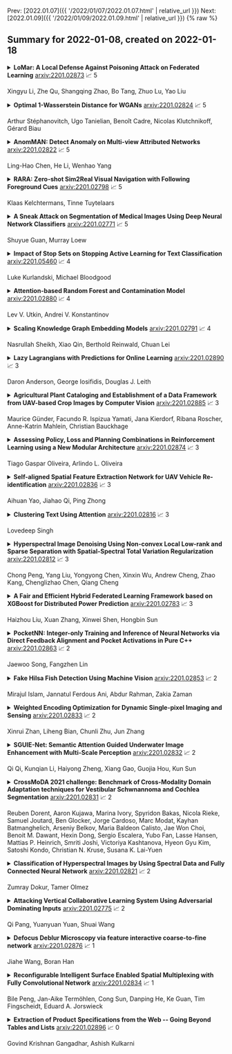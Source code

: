 Prev: [2022.01.07]({{ '/2022/01/07/2022.01.07.html' | relative_url }})  Next: [2022.01.09]({{ '/2022/01/09/2022.01.09.html' | relative_url }})
{% raw %}
## Summary for 2022-01-08, created on 2022-01-18


<details><summary><b>LoMar: A Local Defense Against Poisoning Attack on Federated Learning</b>
<a href="https://arxiv.org/abs/2201.02873">arxiv:2201.02873</a>
&#x1F4C8; 5 <br>
<p>Xingyu Li, Zhe Qu, Shangqing Zhao, Bo Tang, Zhuo Lu, Yao Liu</p></summary>
<p>

**Abstract:** Federated learning (FL) provides a high efficient decentralized machine learning framework, where the training data remains distributed at remote clients in a network. Though FL enables a privacy-preserving mobile edge computing framework using IoT devices, recent studies have shown that this approach is susceptible to poisoning attacks from the side of remote clients. To address the poisoning attacks on FL, we provide a \textit{two-phase} defense algorithm called {Lo}cal {Ma}licious Facto{r} (LoMar). In phase I, LoMar scores model updates from each remote client by measuring the relative distribution over their neighbors using a kernel density estimation method. In phase II, an optimal threshold is approximated to distinguish malicious and clean updates from a statistical perspective. Comprehensive experiments on four real-world datasets have been conducted, and the experimental results show that our defense strategy can effectively protect the FL system. {Specifically, the defense performance on Amazon dataset under a label-flipping attack indicates that, compared with FG+Krum, LoMar increases the target label testing accuracy from $96.0\%$ to $98.8\%$, and the overall averaged testing accuracy from $90.1\%$ to $97.0\%$.

</p>
</details>

<details><summary><b>Optimal 1-Wasserstein Distance for WGANs</b>
<a href="https://arxiv.org/abs/2201.02824">arxiv:2201.02824</a>
&#x1F4C8; 5 <br>
<p>Arthur Stéphanovitch, Ugo Tanielian, Benoît Cadre, Nicolas Klutchnikoff, Gérard Biau</p></summary>
<p>

**Abstract:** The mathematical forces at work behind Generative Adversarial Networks raise challenging theoretical issues. Motivated by the important question of characterizing the geometrical properties of the generated distributions, we provide a thorough analysis of Wasserstein GANs (WGANs) in both the finite sample and asymptotic regimes. We study the specific case where the latent space is univariate and derive results valid regardless of the dimension of the output space. We show in particular that for a fixed sample size, the optimal WGANs are closely linked with connected paths minimizing the sum of the squared Euclidean distances between the sample points. We also highlight the fact that WGANs are able to approach (for the 1-Wasserstein distance) the target distribution as the sample size tends to infinity, at a given convergence rate and provided the family of generative Lipschitz functions grows appropriately. We derive in passing new results on optimal transport theory in the semi-discrete setting.

</p>
</details>

<details><summary><b>AnomMAN: Detect Anomaly on Multi-view Attributed Networks</b>
<a href="https://arxiv.org/abs/2201.02822">arxiv:2201.02822</a>
&#x1F4C8; 5 <br>
<p>Ling-Hao Chen, He Li, Wenhao Yang</p></summary>
<p>

**Abstract:** Anomaly detection on attributed networks is widely used in web shopping, financial transactions, communication networks, and so on. However, most work tries to detect anomalies on attributed networks only considering a single interaction action, which cannot consider rich kinds of interaction actions in multi-view attributed networks. In fact, it remains a challenging task to consider all different kinds of interaction actions uniformly and detect anomalous instances in multi-view attributed networks. In this paper, we propose a Graph Convolution based framework, AnomMAN, to detect \textbf{Anom}aly on \textbf{M}ulti-view \textbf{A}ttributed \textbf{N}etworks. To consider the attributes and all interaction actions jointly, we use the attention mechanism to define the importance of all views in networks. Besides, the Graph Convolution operation cannot be simply applied in anomaly detection tasks on account of its low-pass characteristic. Therefore, AnomMAN uses a graph auto-encoder module to overcome the shortcoming and transform it to our strength. According to experiments on real-world datasets, AnomMAN outperforms state-of-the-art models and two variants of our proposed model. Besides, the Accuracy@50 indicator of AnomMAN reaches 1.000 on the dataset, which shows that the top 50 anomalous instances detected by AnomMAN are all anomalous ones.

</p>
</details>

<details><summary><b>RARA: Zero-shot Sim2Real Visual Navigation with Following Foreground Cues</b>
<a href="https://arxiv.org/abs/2201.02798">arxiv:2201.02798</a>
&#x1F4C8; 5 <br>
<p>Klaas Kelchtermans, Tinne Tuytelaars</p></summary>
<p>

**Abstract:** The gap between simulation and the real-world restrains many machine learning breakthroughs in computer vision and reinforcement learning from being applicable in the real world. In this work, we tackle this gap for the specific case of camera-based navigation, formulating it as following a visual cue in the foreground with arbitrary backgrounds. The visual cue in the foreground can often be simulated realistically, such as a line, gate or cone. The challenge then lies in coping with the unknown backgrounds and integrating both. As such, the goal is to train a visual agent on data captured in an empty simulated environment except for this foreground cue and test this model directly in a visually diverse real world. In order to bridge this big gap, we show it's crucial to combine following techniques namely: Randomized augmentation of the fore- and background, regularization with both deep supervision and triplet loss and finally abstraction of the dynamics by using waypoints rather than direct velocity commands. The various techniques are ablated in our experimental results both qualitatively and quantitatively finally demonstrating a successful transfer from simulation to the real world.

</p>
</details>

<details><summary><b>A Sneak Attack on Segmentation of Medical Images Using Deep Neural Network Classifiers</b>
<a href="https://arxiv.org/abs/2201.02771">arxiv:2201.02771</a>
&#x1F4C8; 5 <br>
<p>Shuyue Guan, Murray Loew</p></summary>
<p>

**Abstract:** Instead of using current deep-learning segmentation models (like the UNet and variants), we approach the segmentation problem using trained Convolutional Neural Network (CNN) classifiers, which automatically extract important features from classified targets for image classification. Those extracted features can be visualized and formed heatmaps using Gradient-weighted Class Activation Mapping (Grad-CAM). This study tested whether the heatmaps could be used to segment the classified targets. We also proposed an evaluation method for the heatmaps; that is, to re-train the CNN classifier using images filtered by heatmaps and examine its performance. We used the mean-Dice coefficient to evaluate segmentation results. Results from our experiments show that heatmaps can locate and segment partial tumor areas. But only use of the heatmaps from CNN classifiers may not be an optimal approach for segmentation. In addition, we have verified that the predictions of CNN classifiers mainly depend on tumor areas, and dark regions in Grad-CAM's heatmaps also contribute to classification.

</p>
</details>

<details><summary><b>Impact of Stop Sets on Stopping Active Learning for Text Classification</b>
<a href="https://arxiv.org/abs/2201.05460">arxiv:2201.05460</a>
&#x1F4C8; 4 <br>
<p>Luke Kurlandski, Michael Bloodgood</p></summary>
<p>

**Abstract:** Active learning is an increasingly important branch of machine learning and a powerful technique for natural language processing. The main advantage of active learning is its potential to reduce the amount of labeled data needed to learn high-performing models. A vital aspect of an effective active learning algorithm is the determination of when to stop obtaining additional labeled data. Several leading state-of-the-art stopping methods use a stop set to help make this decision. However, there has been relatively less attention given to the choice of stop set than to the stopping algorithms that are applied on the stop set. Different choices of stop sets can lead to significant differences in stopping method performance. We investigate the impact of different stop set choices on different stopping methods. This paper shows the choice of the stop set can have a significant impact on the performance of stopping methods and the impact is different for stability-based methods from that on confidence-based methods. Furthermore, the unbiased representative stop sets suggested by original authors of methods work better than the systematically biased stop sets used in recently published work, and stopping methods based on stabilizing predictions have stronger performance than confidence-based stopping methods when unbiased representative stop sets are used. We provide the largest quantity of experimental results on the impact of stop sets to date. The findings are important for helping to illuminate the impact of this important aspect of stopping methods that has been under-considered in recently published work and that can have a large practical impact on the performance of stopping methods for important semantic computing applications such as technology assisted review and text classification more broadly.

</p>
</details>

<details><summary><b>Attention-based Random Forest and Contamination Model</b>
<a href="https://arxiv.org/abs/2201.02880">arxiv:2201.02880</a>
&#x1F4C8; 4 <br>
<p>Lev V. Utkin, Andrei V. Konstantinov</p></summary>
<p>

**Abstract:** A new approach called ABRF (the attention-based random forest) and its modifications for applying the attention mechanism to the random forest (RF) for regression and classification are proposed. The main idea behind the proposed ABRF models is to assign attention weights with trainable parameters to decision trees in a specific way. The weights depend on the distance between an instance, which falls into a corresponding leaf of a tree, and instances, which fall in the same leaf. This idea stems from representation of the Nadaraya-Watson kernel regression in the form of a RF. Three modifications of the general approach are proposed. The first one is based on applying the Huber's contamination model and on computing the attention weights by solving quadratic or linear optimization problems. The second and the third modifications use the gradient-based algorithms for computing trainable parameters. Numerical experiments with various regression and classification datasets illustrate the proposed method.

</p>
</details>

<details><summary><b>Scaling Knowledge Graph Embedding Models</b>
<a href="https://arxiv.org/abs/2201.02791">arxiv:2201.02791</a>
&#x1F4C8; 4 <br>
<p>Nasrullah Sheikh, Xiao Qin, Berthold Reinwald, Chuan Lei</p></summary>
<p>

**Abstract:** Developing scalable solutions for training Graph Neural Networks (GNNs) for link prediction tasks is challenging due to the high data dependencies which entail high computational cost and huge memory footprint. We propose a new method for scaling training of knowledge graph embedding models for link prediction to address these challenges. Towards this end, we propose the following algorithmic strategies: self-sufficient partitions, constraint-based negative sampling, and edge mini-batch training. Both, partitioning strategy and constraint-based negative sampling, avoid cross partition data transfer during training. In our experimental evaluation, we show that our scaling solution for GNN-based knowledge graph embedding models achieves a 16x speed up on benchmark datasets while maintaining a comparable model performance as non-distributed methods on standard metrics.

</p>
</details>

<details><summary><b>Lazy Lagrangians with Predictions for Online Learning</b>
<a href="https://arxiv.org/abs/2201.02890">arxiv:2201.02890</a>
&#x1F4C8; 3 <br>
<p>Daron Anderson, George Iosifidis, Douglas J. Leith</p></summary>
<p>

**Abstract:** We consider the general problem of online convex optimization with time-varying additive constraints in the presence of predictions for the next cost and constraint functions. A novel primal-dual algorithm is designed by combining a Follow-The-Regularized-Leader iteration with prediction-adaptive dynamic steps. The algorithm achieves $\mathcal O(T^{\frac{3-β}{4}})$ regret and $\mathcal O(T^{\frac{1+β}{2}})$ constraint violation bounds that are tunable via parameter $β\!\in\![1/2,1)$ and have constant factors that shrink with the predictions quality, achieving eventually $\mathcal O(1)$ regret for perfect predictions. Our work extends the FTRL framework for this constrained OCO setting and outperforms the respective state-of-the-art greedy-based solutions, without imposing conditions on the quality of predictions, the cost functions or the geometry of constraints, beyond convexity.

</p>
</details>

<details><summary><b>Agricultural Plant Cataloging and Establishment of a Data Framework from UAV-based Crop Images by Computer Vision</b>
<a href="https://arxiv.org/abs/2201.02885">arxiv:2201.02885</a>
&#x1F4C8; 3 <br>
<p>Maurice Günder, Facundo R. Ispizua Yamati, Jana Kierdorf, Ribana Roscher, Anne-Katrin Mahlein, Christian Bauckhage</p></summary>
<p>

**Abstract:** UAV-based image retrieval in modern agriculture enables gathering large amounts of spatially referenced crop image data. In large-scale experiments, however, UAV images suffer from containing a multitudinous amount of crops in a complex canopy architecture. Especially for the observation of temporal effects, this complicates the recognition of individual plants over several images and the extraction of relevant information tremendously. In this work, we present a hands-on workflow for the automatized temporal and spatial identification and individualization of crop images from UAVs abbreviated as "cataloging" based on comprehensible computer vision methods. We evaluate the workflow on two real-world datasets. One dataset is recorded for observation of Cercospora leaf spot - a fungal disease - in sugar beet over an entire growing cycle. The other one deals with harvest prediction of cauliflower plants. The plant catalog is utilized for the extraction of single plant images seen over multiple time points. This gathers large-scale spatio-temporal image dataset that in turn can be applied to train further machine learning models including various data layers. The presented approach improves analysis and interpretation of UAV data in agriculture significantly. By validation with some reference data, our method shows an accuracy that is similar to more complex deep learning-based recognition techniques. Our workflow is able to automatize plant cataloging and training image extraction, especially for large datasets.

</p>
</details>

<details><summary><b>Assessing Policy, Loss and Planning Combinations in Reinforcement Learning using a New Modular Architecture</b>
<a href="https://arxiv.org/abs/2201.02874">arxiv:2201.02874</a>
&#x1F4C8; 3 <br>
<p>Tiago Gaspar Oliveira, Arlindo L. Oliveira</p></summary>
<p>

**Abstract:** The model-based reinforcement learning paradigm, which uses planning algorithms and neural network models, has recently achieved unprecedented results in diverse applications, leading to what is now known as deep reinforcement learning. These agents are quite complex and involve multiple components, factors that can create challenges for research. In this work, we propose a new modular software architecture suited for these types of agents, and a set of building blocks that can be easily reused and assembled to construct new model-based reinforcement learning agents. These building blocks include planning algorithms, policies, and loss functions.
  We illustrate the use of this architecture by combining several of these building blocks to implement and test agents that are optimized to three different test environments: Cartpole, Minigrid, and Tictactoe. One particular planning algorithm, made available in our implementation and not previously used in reinforcement learning, which we called averaged minimax, achieved good results in the three tested environments.
  Experiments performed with this architecture have shown that the best combination of planning algorithm, policy, and loss function is heavily problem dependent. This result provides evidence that the proposed architecture, which is modular and reusable, is useful for reinforcement learning researchers who want to study new environments and techniques.

</p>
</details>

<details><summary><b>Self-aligned Spatial Feature Extraction Network for UAV Vehicle Re-identification</b>
<a href="https://arxiv.org/abs/2201.02836">arxiv:2201.02836</a>
&#x1F4C8; 3 <br>
<p>Aihuan Yao, Jiahao Qi, Ping Zhong</p></summary>
<p>

**Abstract:** Compared with existing vehicle re-identification (ReID) tasks conducted with datasets collected by fixed surveillance cameras, vehicle ReID for unmanned aerial vehicle (UAV) is still under-explored and could be more challenging. Vehicles with the same color and type show extremely similar appearance from the UAV's perspective so that mining fine-grained characteristics becomes necessary. Recent works tend to extract distinguishing information by regional features and component features. The former requires input images to be aligned and the latter entails detailed annotations, both of which are difficult to meet in UAV application. In order to extract efficient fine-grained features and avoid tedious annotating work, this letter develops an unsupervised self-aligned network consisting of three branches. The network introduced a self-alignment module to convert the input images with variable orientations to a uniform orientation, which is implemented under the constraint of triple loss function designed with spatial features. On this basis, spatial features, obtained by vertical and horizontal segmentation methods, and global features are integrated to improve the representation ability in embedded space. Extensive experiments are conducted on UAV-VeID dataset, and our method achieves the best performance compared with recent ReID works.

</p>
</details>

<details><summary><b>Clustering Text Using Attention</b>
<a href="https://arxiv.org/abs/2201.02816">arxiv:2201.02816</a>
&#x1F4C8; 3 <br>
<p>Lovedeep Singh</p></summary>
<p>

**Abstract:** Clustering Text has been an important problem in the domain of Natural Language Processing. While there are techniques to cluster text based on using conventional clustering techniques on top of contextual or non-contextual vector space representations, it still remains a prevalent area of research possible to various improvements in performance and implementation of these techniques. This paper discusses a novel technique to cluster text using attention mechanisms. Attention Mechanisms have proven to be highly effective in various NLP tasks in recent times. This paper extends the idea of attention mechanism in clustering space and sheds some light on a whole new area of research

</p>
</details>

<details><summary><b>Hyperspectral Image Denoising Using Non-convex Local Low-rank and Sparse Separation with Spatial-Spectral Total Variation Regularization</b>
<a href="https://arxiv.org/abs/2201.02812">arxiv:2201.02812</a>
&#x1F4C8; 3 <br>
<p>Chong Peng, Yang Liu, Yongyong Chen, Xinxin Wu, Andrew Cheng, Zhao Kang, Chenglizhao Chen, Qiang Cheng</p></summary>
<p>

**Abstract:** In this paper, we propose a novel nonconvex approach to robust principal component analysis for HSI denoising, which focuses on simultaneously developing more accurate approximations to both rank and column-wise sparsity for the low-rank and sparse components, respectively. In particular, the new method adopts the log-determinant rank approximation and a novel $\ell_{2,\log}$ norm, to restrict the local low-rank or column-wisely sparse properties for the component matrices, respectively. For the $\ell_{2,\log}$-regularized shrinkage problem, we develop an efficient, closed-form solution, which is named $\ell_{2,\log}$-shrinkage operator. The new regularization and the corresponding operator can be generally used in other problems that require column-wise sparsity. Moreover, we impose the spatial-spectral total variation regularization in the log-based nonconvex RPCA model, which enhances the global piece-wise smoothness and spectral consistency from the spatial and spectral views in the recovered HSI. Extensive experiments on both simulated and real HSIs demonstrate the effectiveness of the proposed method in denoising HSIs.

</p>
</details>

<details><summary><b>A Fair and Efficient Hybrid Federated Learning Framework based on XGBoost for Distributed Power Prediction</b>
<a href="https://arxiv.org/abs/2201.02783">arxiv:2201.02783</a>
&#x1F4C8; 3 <br>
<p>Haizhou Liu, Xuan Zhang, Xinwei Shen, Hongbin Sun</p></summary>
<p>

**Abstract:** In a modern power system, real-time data on power generation/consumption and its relevant features are stored in various distributed parties, including household meters, transformer stations and external organizations. To fully exploit the underlying patterns of these distributed data for accurate power prediction, federated learning is needed as a collaborative but privacy-preserving training scheme. However, current federated learning frameworks are polarized towards addressing either the horizontal or vertical separation of data, and tend to overlook the case where both are present. Furthermore, in mainstream horizontal federated learning frameworks, only artificial neural networks are employed to learn the data patterns, which are considered less accurate and interpretable compared to tree-based models on tabular datasets. To this end, we propose a hybrid federated learning framework based on XGBoost, for distributed power prediction from real-time external features. In addition to introducing boosted trees to improve accuracy and interpretability, we combine horizontal and vertical federated learning, to address the scenario where features are scattered in local heterogeneous parties and samples are scattered in various local districts. Moreover, we design a dynamic task allocation scheme such that each party gets a fair share of information, and the computing power of each party can be fully leveraged to boost training efficiency. A follow-up case study is presented to justify the necessity of adopting the proposed framework. The advantages of the proposed framework in fairness, efficiency and accuracy performance are also confirmed.

</p>
</details>

<details><summary><b>PocketNN: Integer-only Training and Inference of Neural Networks via Direct Feedback Alignment and Pocket Activations in Pure C++</b>
<a href="https://arxiv.org/abs/2201.02863">arxiv:2201.02863</a>
&#x1F4C8; 2 <br>
<p>Jaewoo Song, Fangzhen Lin</p></summary>
<p>

**Abstract:** Standard deep learning algorithms are implemented using floating-point real numbers. This presents an obstacle for implementing them on low-end devices which may not have dedicated floating-point units (FPUs). As a result, researchers in TinyML have considered machine learning algorithms that can train and run a deep neural network (DNN) on a low-end device using integer operations only. In this paper we propose PocketNN, a light and self-contained proof-of-concept framework in pure C++ for the training and inference of DNNs using only integers. Unlike other approaches, PocketNN directly operates on integers without requiring any explicit quantization algorithms or customized fixed-point formats. This was made possible by pocket activations, which are a family of activation functions devised for integer-only DNNs, and an emerging DNN training algorithm called direct feedback alignment (DFA). Unlike the standard backpropagation (BP), DFA trains each layer independently, thus avoiding integer overflow which is a key problem when using BP with integer-only operations. We used PocketNN to train some DNNs on two well-known datasets, MNIST and Fashion-MNIST. Our experiments show that the DNNs trained with our PocketNN achieved 96.98% and 87.7% accuracies on MNIST and Fashion-MNIST datasets, respectively. The accuracies are very close to the equivalent DNNs trained using BP with floating-point real number operations, such that accuracy degradations were just 1.02%p and 2.09%p, respectively. Finally, our PocketNN has high compatibility and portability for low-end devices as it is open source and implemented in pure C++ without any dependencies.

</p>
</details>

<details><summary><b>Fake Hilsa Fish Detection Using Machine Vision</b>
<a href="https://arxiv.org/abs/2201.02853">arxiv:2201.02853</a>
&#x1F4C8; 2 <br>
<p>Mirajul Islam, Jannatul Ferdous Ani, Abdur Rahman, Zakia Zaman</p></summary>
<p>

**Abstract:** Hilsa is the national fish of Bangladesh. Bangladesh is earning a lot of foreign currency by exporting this fish. Unfortunately, in recent days, some unscrupulous businessmen are selling fake Hilsa fishes to gain profit. The Sardines and Sardinella are the most sold in the market as Hilsa. The government agency of Bangladesh, namely Bangladesh Food Safety Authority said that these fake Hilsa fish contain high levels of cadmium and lead which are detrimental for humans. In this research, we have proposed a method that can readily identify original Hilsa fish and fake Hilsa fish. Based on the research available on online literature, we are the first to do research on identifying original Hilsa fish. We have collected more than 16,000 images of original and counterfeit Hilsa fish. To classify these images, we have used several deep learning-based models. Then, the performance has been compared between them. Among those models, DenseNet201 achieved the highest accuracy of 97.02%.

</p>
</details>

<details><summary><b>Weighted Encoding Optimization for Dynamic Single-pixel Imaging and Sensing</b>
<a href="https://arxiv.org/abs/2201.02833">arxiv:2201.02833</a>
&#x1F4C8; 2 <br>
<p>Xinrui Zhan, Liheng Bian, Chunli Zhu, Jun Zhang</p></summary>
<p>

**Abstract:** Using single-pixel detection, the end-to-end neural network that jointly optimizes both encoding and decoding enables high-precision imaging and high-level semantic sensing. However, for varied sampling rates, the large-scale network requires retraining that is laboursome and computation-consuming. In this letter, we report a weighted optimization technique for dynamic rate-adaptive single-pixel imaging and sensing, which only needs to train the network for one time that is available for any sampling rates. Specifically, we introduce a novel weighting scheme in the encoding process to characterize different patterns' modulation efficiency. While the network is training at a high sampling rate, the modulation patterns and corresponding weights are updated iteratively, which produces optimal ranked encoding series when converged. In the experimental implementation, the optimal pattern series with the highest weights are employed for light modulation, thus achieving highly-efficient imaging and sensing. The reported strategy saves the additional training of another low-rate network required by the existing dynamic single-pixel networks, which further doubles training efficiency. Experiments on the MNIST dataset validated that once the network is trained with a sampling rate of 1, the average imaging PSNR reaches 23.50 dB at 0.1 sampling rate, and the image-free classification accuracy reaches up to 95.00\% at a sampling rate of 0.03 and 97.91\% at a sampling rate of 0.1.

</p>
</details>

<details><summary><b>SGUIE-Net: Semantic Attention Guided Underwater Image Enhancement with Multi-Scale Perception</b>
<a href="https://arxiv.org/abs/2201.02832">arxiv:2201.02832</a>
&#x1F4C8; 2 <br>
<p>Qi Qi, Kunqian Li, Haiyong Zheng, Xiang Gao, Guojia Hou, Kun Sun</p></summary>
<p>

**Abstract:** Due to the wavelength-dependent light attenuation, refraction and scattering, underwater images usually suffer from color distortion and blurred details. However, due to the limited number of paired underwater images with undistorted images as reference, training deep enhancement models for diverse degradation types is quite difficult. To boost the performance of data-driven approaches, it is essential to establish more effective learning mechanisms that mine richer supervised information from limited training sample resources. In this paper, we propose a novel underwater image enhancement network, called SGUIE-Net, in which we introduce semantic information as high-level guidance across different images that share common semantic regions. Accordingly, we propose semantic region-wise enhancement module to perceive the degradation of different semantic regions from multiple scales and feed it back to the global attention features extracted from its original scale. This strategy helps to achieve robust and visually pleasant enhancements to different semantic objects, which should thanks to the guidance of semantic information for differentiated enhancement. More importantly, for those degradation types that are not common in the training sample distribution, the guidance connects them with the already well-learned types according to their semantic relevance. Extensive experiments on the publicly available datasets and our proposed dataset demonstrated the impressive performance of SGUIE-Net. The code and proposed dataset are available at: https://trentqq.github.io/SGUIE-Net.html

</p>
</details>

<details><summary><b>CrossMoDA 2021 challenge: Benchmark of Cross-Modality Domain Adaptation techniques for Vestibular Schwnannoma and Cochlea Segmentation</b>
<a href="https://arxiv.org/abs/2201.02831">arxiv:2201.02831</a>
&#x1F4C8; 2 <br>
<p>Reuben Dorent, Aaron Kujawa, Marina Ivory, Spyridon Bakas, Nicola Rieke, Samuel Joutard, Ben Glocker, Jorge Cardoso, Marc Modat, Kayhan Batmanghelich, Arseniy Belkov, Maria Baldeon Calisto, Jae Won Choi, Benoit M. Dawant, Hexin Dong, Sergio Escalera, Yubo Fan, Lasse Hansen, Mattias P. Heinrich, Smriti Joshi, Victoriya Kashtanova, Hyeon Gyu Kim, Satoshi Kondo, Christian N. Kruse, Susana K. Lai-Yuen</p></summary>
<p>

**Abstract:** Domain Adaptation (DA) has recently raised strong interests in the medical imaging community. While a large variety of DA techniques has been proposed for image segmentation, most of these techniques have been validated either on private datasets or on small publicly available datasets. Moreover, these datasets mostly addressed single-class problems. To tackle these limitations, the Cross-Modality Domain Adaptation (crossMoDA) challenge was organised in conjunction with the 24th International Conference on Medical Image Computing and Computer Assisted Intervention (MICCAI 2021). CrossMoDA is the first large and multi-class benchmark for unsupervised cross-modality DA. The challenge's goal is to segment two key brain structures involved in the follow-up and treatment planning of vestibular schwannoma (VS): the VS and the cochleas. Currently, the diagnosis and surveillance in patients with VS are performed using contrast-enhanced T1 (ceT1) MRI. However, there is growing interest in using non-contrast sequences such as high-resolution T2 (hrT2) MRI. Therefore, we created an unsupervised cross-modality segmentation benchmark. The training set provides annotated ceT1 (N=105) and unpaired non-annotated hrT2 (N=105). The aim was to automatically perform unilateral VS and bilateral cochlea segmentation on hrT2 as provided in the testing set (N=137). A total of 16 teams submitted their algorithm for the evaluation phase. The level of performance reached by the top-performing teams is strikingly high (best median Dice - VS:88.4%; Cochleas:85.7%) and close to full supervision (median Dice - VS:92.5%; Cochleas:87.7%). All top-performing methods made use of an image-to-image translation approach to transform the source-domain images into pseudo-target-domain images. A segmentation network was then trained using these generated images and the manual annotations provided for the source image.

</p>
</details>

<details><summary><b>Classification of Hyperspectral Images by Using Spectral Data and Fully Connected Neural Network</b>
<a href="https://arxiv.org/abs/2201.02821">arxiv:2201.02821</a>
&#x1F4C8; 2 <br>
<p>Zumray Dokur, Tamer Olmez</p></summary>
<p>

**Abstract:** It is observed that high classification performance is achieved for one- and two-dimensional signals by using deep learning methods. In this context, most researchers have tried to classify hyperspectral images by using deep learning methods and classification success over 90% has been achieved for these images. Deep neural networks (DNN) actually consist of two parts: i) Convolutional neural network (CNN) and ii) fully connected neural network (FCNN). While CNN determines the features, FCNN is used in classification. In classification of the hyperspectral images, it is observed that almost all of the researchers used 2D or 3D convolution filters on the spatial data beside spectral data (features). It is convenient to use convolution filters on images or time signals. In hyperspectral images, each pixel is represented by a signature vector which consists of individual features that are independent of each other. Since the order of the features in the vector can be changed, it doesn't make sense to use convolution filters on these features as on time signals. At the same time, since the hyperspectral images do not have a textural structure, there is no need to use spatial data besides spectral data. In this study, hyperspectral images of Indian pines, Salinas, Pavia centre, Pavia university and Botswana are classified by using only fully connected neural network and the spectral data with one dimensional. An average accuracy of 97.5% is achieved for the test sets of all hyperspectral images.

</p>
</details>

<details><summary><b>Attacking Vertical Collaborative Learning System Using Adversarial Dominating Inputs</b>
<a href="https://arxiv.org/abs/2201.02775">arxiv:2201.02775</a>
&#x1F4C8; 2 <br>
<p>Qi Pang, Yuanyuan Yuan, Shuai Wang</p></summary>
<p>

**Abstract:** Vertical collaborative learning system also known as vertical federated learning (VFL) system has recently become prominent as a concept to process data distributed across many individual sources without the need to centralize it. Multiple participants collaboratively train models based on their local data in a privacy-preserving manner. To date, VFL has become a de facto solution to securely learn a model among organizations, allowing knowledge to be shared without compromising privacy of any individual organizations.
  Despite the prosperous development of VFL systems, we find that certain inputs of a participant, named adversarial dominating inputs (ADIs), can dominate the joint inference towards the direction of the adversary's will and force other (victim) participants to make negligible contributions, losing rewards that are usually offered regarding the importance of their contributions in collaborative learning scenarios.
  We conduct a systematic study on ADIs by first proving their existence in typical VFL systems. We then propose gradient-based methods to synthesize ADIs of various formats and exploit common VFL systems. We further launch greybox fuzz testing, guided by the resiliency score of "victim" participants, to perturb adversary-controlled inputs and systematically explore the VFL attack surface in a privacy-preserving manner. We conduct an in-depth study on the influence of critical parameters and settings in synthesizing ADIs. Our study reveals new VFL attack opportunities, promoting the identification of unknown threats before breaches and building more secure VFL systems.

</p>
</details>

<details><summary><b>Defocus Deblur Microscopy via feature interactive coarse-to-fine network</b>
<a href="https://arxiv.org/abs/2201.02876">arxiv:2201.02876</a>
&#x1F4C8; 1 <br>
<p>Jiahe Wang, Boran Han</p></summary>
<p>

**Abstract:** The clarity of microscopic images is vital in biology research and diagnosis. When taking microscopy images at cell or molecule level, mechanical drift occurs and could be difficult and expansive to counter. Such a problem could be overcome by developing an end-to-end deep learning-based workflow capable of predicting in focused microscopic images from out-of-focused counterparts. In our model, we adopt a structure of multi-level U-net, each level connected head-to-tail with corresponding convolution layers from each other. In contrast to the conventional coarse-to-fine model, our model uses the knowledge distilled from the coarse network transferred to the finer network. We evaluate the performance of our model and found our method to be effective and has a better performance by comparing the results with existing models.

</p>
</details>

<details><summary><b>Reconfigurable Intelligent Surface Enabled Spatial Multiplexing with Fully Convolutional Network</b>
<a href="https://arxiv.org/abs/2201.02834">arxiv:2201.02834</a>
&#x1F4C8; 1 <br>
<p>Bile Peng, Jan-Aike Termöhlen, Cong Sun, Danping He, Ke Guan, Tim Fingscheidt, Eduard A. Jorswieck</p></summary>
<p>

**Abstract:** Reconfigurable intelligent surface (RIS) is an emerging technology for future wireless communication systems. In this work, we consider downlink spatial multiplexing enabled by the RIS for weighted sum-rate (WSR) maximization. In the literature, most solutions use alternating gradient-based optimization, which has moderate performance, high complexity, and limited scalability. We propose to apply a fully convolutional network (FCN) to solve this problem, which was originally designed for semantic segmentation of images. The rectangular shape of the RIS and the spatial correlation of channels with adjacent RIS antennas due to the short distance between them encourage us to apply it for the RIS configuration. We design a set of channel features that includes both cascaded channels via the RIS and the direct channel. In the base station (BS), the differentiable minimum mean squared error (MMSE) precoder is used for pretraining and the weighted minimum mean squared error (WMMSE) precoder is then applied for fine-tuning, which is nondifferentiable, more complex, but achieves a better performance. Evaluation results show that the proposed solution has higher performance and allows for a faster evaluation than the baselines. Hence it scales better to a large number of antennas, advancing the RIS one step closer to practical deployment.

</p>
</details>

<details><summary><b>Extraction of Product Specifications from the Web -- Going Beyond Tables and Lists</b>
<a href="https://arxiv.org/abs/2201.02896">arxiv:2201.02896</a>
&#x1F4C8; 0 <br>
<p>Govind Krishnan Gangadhar, Ashish Kulkarni</p></summary>
<p>

**Abstract:** E-commerce product pages on the web often present product specification data in structured tabular blocks. Extraction of these product attribute-value specifications has benefited applications like product catalogue curation, search, question answering, and others. However, across different Websites, there is a wide variety of HTML elements (like <table>, <ul>, <div>, <span>, <dl> etc.) typically used to render these blocks that makes their automatic extraction a challenge. Most of the current research has focused on extracting product specifications from tables and lists and, therefore, suffers from recall when applied to a large-scale extraction setting. In this paper, we present a product specification extraction approach that goes beyond tables or lists and generalizes across the diverse HTML elements used for rendering specification blocks. Using a combination of hand-coded features and deep learned spatial and token features, we first identify the specification blocks on a product page. We then extract the product attribute-value pairs from these blocks following an approach inspired by wrapper induction. We created a labeled dataset of product specifications extracted from 14,111 diverse specification blocks taken from a range of different product websites. Our experiments show the efficacy of our approach compared to the current specification extraction models and support our claim about its application to large-scale product specification extraction.

</p>
</details>

<details><summary><b>Deep Generative Modeling for Volume Reconstruction in Cryo-Electron Microscopy</b>
<a href="https://arxiv.org/abs/2201.02867">arxiv:2201.02867</a>
&#x1F4C8; 0 <br>
<p>Claire Donnat, Axel Levy, Frederic Poitevin, Nina Miolane</p></summary>
<p>

**Abstract:** Recent breakthroughs in high resolution imaging of biomolecules in solution with cryo-electron microscopy (cryo-EM) have unlocked new doors for the reconstruction of molecular volumes, thereby promising further advances in biology, chemistry, and pharmacological research amongst others. Despite significant headway, the immense challenges in cryo-EM data analysis remain legion and intricately inter-disciplinary in nature, requiring insights from physicists, structural biologists, computer scientists, statisticians, and applied mathematicians. Meanwhile, recent next-generation volume reconstruction algorithms that combine generative modeling with end-to-end unsupervised deep learning techniques have shown promising results on simulated data, but still face considerable hurdles when applied to experimental cryo-EM images. In light of the proliferation of such methods and given the interdisciplinary nature of the task, we propose here a critical review of recent advances in the field of deep generative modeling for high resolution cryo-EM volume reconstruction. The present review aims to (i) compare and contrast these new methods, while (ii) presenting them from a perspective and using terminology familiar to scientists in each of the five aforementioned fields with no specific background in cryo-EM. The review begins with an introduction to the mathematical and computational challenges of deep generative models for cryo-EM volume reconstruction, along with an overview of the baseline methodology shared across this class of algorithms. Having established the common thread weaving through these different models, we provide a practical comparison of these state-of-the-art algorithms, highlighting their relative strengths and weaknesses, along with the assumptions that they rely on. This allows us to identify bottlenecks in current methods and avenues for future research.

</p>
</details>


{% endraw %}
Prev: [2022.01.07]({{ '/2022/01/07/2022.01.07.html' | relative_url }})  Next: [2022.01.09]({{ '/2022/01/09/2022.01.09.html' | relative_url }})